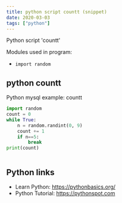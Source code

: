 ```yaml
---
title: python script countt (snippet)
date: 2020-03-03
tags: ["python"]
---
```

Python script 'countt'


Modules used in program: 
* `import random`

## python countt

Python mysql example: countt

```python
import random
count = 0
while True:
    n = random.randint(0, 9)
    count += 1
    if n==5:
        break
print(count)



```

## Python links

- Learn Python: https://pythonbasics.org/
- Python Tutorial: https://pythonspot.com
